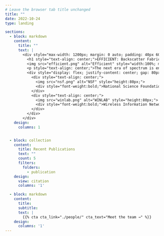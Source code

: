```yaml
---
# Leave the browser tab title unchanged
title: ""  
date: 2022-10-24
type: landing

sections:
  - block: markdown
    content:
      title: ""
      text: |
        <div style="max-width: 1200px; margin: 0 auto; padding: 40px 60px; box-sizing: border-box;">
          <h1 style="text-align: center;">EFFICIENT: Backscatter Fabric …</h1>
          <img src="efficient.png" alt="Efficient" style="width:100%; max-width:100%; display:block; margin: 0 auto;">
          <p style="text-align: center;">The next era of spectrum is envisioned to have spatially and spectrally adjacent systems that are dynamic, resulting in frequent cross-system interference. This project enables affordable, accurate, near-real-time spectrum situational awareness, including simple spectrum sensing algorithms, distributed mechanisms, and relevant spectrum sensing hardware. In addition, it targets mechanisms at the physical layer that provide radio waveform protection against unwanted interference without modifying existing infrastructure. Techniques include model-based and machine learning approaches, focusing on multidimensional awareness and interference protection. The work aims to demonstrate these principles in the FR3 band using the COSMOS Testbed for next-generation wireless coexistence scenarios.</p>
          <div style="display: flex; justify-content: center; gap: 80px; flex-wrap: wrap;">
            <div style="text-align: center;">
              <img src="nsf.png" alt="NSF" style="height:80px;">
              <div style="font-weight:bold;">National Science Foundation (NSF)</div>
            </div>
            <div style="text-align: center;">
              <img src="winlab.png" alt="WINLAB" style="height:80px;">
              <div style="font-weight:bold;">Wireless Information Network Laboratory (WINLAB)</div>
            </div>
          </div>
        </div>
    design:
      columns: 1


  - block: collection
    content:
      title: Recent Publications
      text: ""
      count: 5
      filters:
        folders:
          - publication
    design:
      view: citation
      columns: '1'

  - block: markdown
    content:
      title:
      subtitle:
      text: |
        {{% cta cta_link="./people/" cta_text="Meet the team →" %}}
    design:
      columns: '1'
---
```

